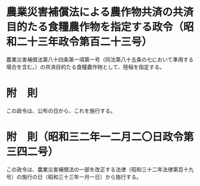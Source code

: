 # 農業災害補償法による農作物共済の共済目的たる食糧農作物を指定する政令（昭和二十三年政令第百二十三号）
農業災害補償法第八十四条第一項第一号（同法第八十五条の七において準用する場合を含む。）の共済目的たる食糧農作物として、陸稲を指定する。
# 附　則
この政令は、公布の日から、これを施行する。
# 附　則（昭和三二年一二月二〇日政令第三四二号）
この政令は、農業災害補償法の一部を改正する法律（昭和三十二年法律第百十九号）の施行の日（昭和三十三年一月一日）から施行する。
